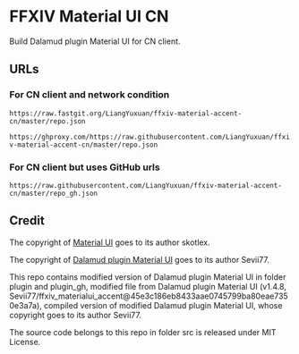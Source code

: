 # FFXIV Material UI CN

Build Dalamud plugin Material UI for CN client.

## URLs

### For CN client and network condition

`https://raw.fastgit.org/LiangYuxuan/ffxiv-material-accent-cn/master/repo.json`

`https://ghproxy.com/https://raw.githubusercontent.com/LiangYuxuan/ffxiv-material-accent-cn/master/repo.json`

### For CN client but uses GitHub urls

`https://raw.githubusercontent.com/LiangYuxuan/ffxiv-material-accent-cn/master/repo_gh.json`

## Credit

The copyright of [Material UI](https://github.com/skotlex/ffxiv-material-ui) goes to its author skotlex.

The copyright of [Dalamud plugin Material UI](https://github.com/Sevii77/ffxiv_materialui_accent/) goes to its author Sevii77.

This repo contains modified version of Dalamud plugin Material UI in folder plugin and plugin_gh, modified file from Dalamud plugin Material UI (v1.4.8, Sevii77/ffxiv_materialui_accent@45e3c186eb8433aae0745799ba80eae7350e3a7a), compiled version of modified Dalamud plugin Material UI, whose copyright goes to its author Sevii77.

The source code belongs to this repo in folder src is released under MIT License.
